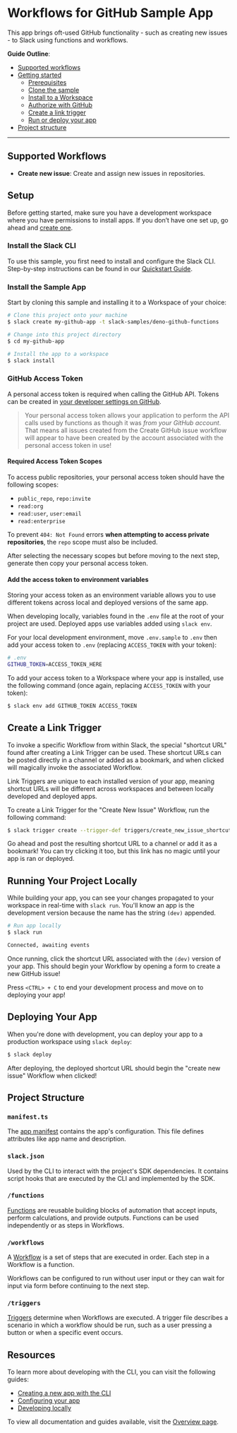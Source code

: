 # Workflows for GitHub Sample App

This app brings oft-used GitHub functionality - such as creating new issues - to Slack using functions and workflows.

**Guide Outline**:

- [Supported workflows](#supported-workflows)
- [Getting started](#getting-started)
  - [Prerequisites](#prerequisites)
  - [Clone the sample](#clone-the-sample)
  - [Install to a Workspace](#install-to-a-workspace)
  - [Authorize with GitHub](#authorize-with-github)
  - [Create a link trigger](#create-a-link-trigger)
  - [Run or deploy your app](#run-or-deploy-your-app)
- [Project structure](#project-structure)

---

## Supported Workflows

- **Create new issue**: Create and assign new issues in repositories.

## Setup

Before getting started, make sure you have a development workspace where you
have permissions to install apps. If you don’t have one set up, go ahead and
[create one](https://slack.com/create).

### Install the Slack CLI

To use this sample, you first need to install and configure the Slack CLI.
Step-by-step instructions can be found in our
[Quickstart Guide](https://api.slack.com/future/quickstart).

### Install the Sample App

Start by cloning this sample and installing it to a Workspace of your choice:

```zsh
# Clone this project onto your machine
$ slack create my-github-app -t slack-samples/deno-github-functions

# Change into this project directory
$ cd my-github-app

# Install the app to a workspace
$ slack install
```

### GitHub Access Token

A personal access token is required when calling the GitHub API. Tokens can be
created in [your developer settings on GitHub](https://github.com/settings/tokens).

> Your personal access token allows your application to perform the API calls
used by functions as though it was _from your GitHub account_. That means all
issues created from the Create GitHub issue workflow will appear to have been
created by the account associated with the personal access token in use!

#### Required Access Token Scopes

To access public repositories, your personal access token should have the following scopes:

- `public_repo`, `repo:invite`
- `read:org`
- `read:user`, `user:email`
- `read:enterprise`

To prevent `404: Not Found` errors **when attempting to access private repositories**, the `repo` scope must also be included.

After selecting the necessary scopes but before moving to the next step, generate
then copy your personal access token.

#### Add the access token to environment variables

Storing your access token as an environment variable allows you to use
different tokens across local and deployed versions of the same app. 

When developing locally, variables found in the `.env` file at the root of your
project are used. Deployed apps use variables added using `slack env`.

For your local development environment, move `.env.sample` to `.env` then add
your access token to `.env` (replacing `ACCESS_TOKEN` with your token):

```bash
# .env
GITHUB_TOKEN=ACCESS_TOKEN_HERE
```

To add your access token to a Workspace where your app is installed, use the
following command (once again, replacing `ACCESS_TOKEN` with your token):

```zsh
$ slack env add GITHUB_TOKEN ACCESS_TOKEN
```

## Create a Link Trigger

To invoke a specific Workflow from within Slack, the special "shortcut URL"
found after creating a Link Trigger can be used. These shortcut URLs can be
posted directly in a channel or added as a bookmark, and when clicked will
magically invoke the associated Workflow.

Link Triggers are unique to each installed version of your app, meaning
shortcut URLs will be different across workspaces and between locally developed
and deployed apps.

To create a Link Trigger for the "Create New Issue" Workflow, run the following
command:

```zsh
$ slack trigger create --trigger-def triggers/create_new_issue_shortcut.ts
```

Go ahead and post the resulting shortcut URL to a channel or add it as a
bookmark! You can try clicking it too, but this link has no magic until your
app is ran or deployed.

## Running Your Project Locally

While building your app, you can see your changes propagated to your workspace
in real-time with `slack run`. You'll know an app is the development version
because the name has the string `(dev)` appended.

```zsh
# Run app locally
$ slack run

Connected, awaiting events
```

Once running, click the shortcut URL associated with the `(dev)` version of
your app. This should begin your Workflow by opening a form to create a new
GitHub issue!

Press `<CTRL> + C` to end your development process and move on to deploying
your app!

## Deploying Your App

When you're done with development, you can deploy your app to a production
workspace using `slack deploy`:

```zsh
$ slack deploy
```

After deploying, the deployed shortcut URL should begin the "create new issue"
Workflow when clicked!

## Project Structure

### `manifest.ts`

The [app manifest](https://api.slack.com/future/manifest) contains the app's
configuration. This file defines attributes like app name and description.

### `slack.json`

Used by the CLI to interact with the project's SDK dependencies. It contains
script hooks that are executed by the CLI and implemented by the SDK.

### `/functions`

[Functions](https://api.slack.com/future/functions) are reusable building blocks
of automation that accept inputs, perform calculations, and provide outputs.
Functions can be used independently or as steps in Workflows.

### `/workflows`

A [Workflow](https://api.slack.com/future/workflows) is a set of steps that are
executed in order. Each step in a Workflow is a function.

Workflows can be configured to run without user input or they can wait for input
via form before continuing to the next step.

### `/triggers`

[Triggers](https://api.slack.com/future/triggers) determine when Workflows are
executed. A trigger file describes a scenario in which a workflow should be run,
such as a user pressing a button or when a specific event occurs.

## Resources

To learn more about developing with the CLI, you can visit the following guides:

- [Creating a new app with the CLI](https://api.slack.com/future/create)
- [Configuring your app](https://api.slack.com/future/manifest)
- [Developing locally](https://api.slack.com/future/run)

To view all documentation and guides available, visit the
[Overview page](https://api.slack.com/future/overview).
